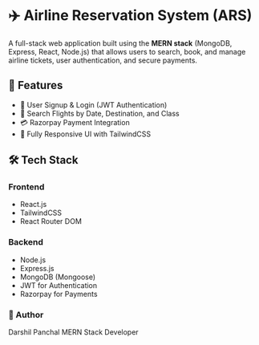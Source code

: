 # ✈️ Airline Reservation System (ARS)

A full-stack web application built using the **MERN stack** (MongoDB, Express, React, Node.js) that allows users to search, book, and manage airline tickets, user authentication, and secure payments.

## 📌 Features

- 🔐 User Signup & Login (JWT Authentication)
- 🛫 Search Flights by Date, Destination, and Class
- 💳 Razorpay Payment Integration
- 📱 Fully Responsive UI with TailwindCSS

## 🛠 Tech Stack

### Frontend
- React.js
- TailwindCSS
- React Router DOM

### Backend
- Node.js
- Express.js
- MongoDB (Mongoose)
- JWT for Authentication
- Razorpay for Payments
 ### 👤 Author
Darshil Panchal
MERN Stack Developer

